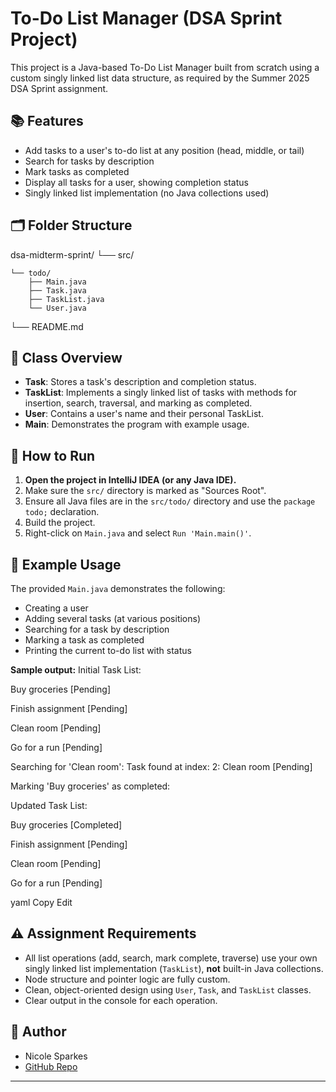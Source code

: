 # To-Do List Manager (DSA Sprint Project)

This project is a Java-based To-Do List Manager built from scratch using a custom singly linked list data structure, as required by the Summer 2025 DSA Sprint assignment.

## 📚 Features

- Add tasks to a user's to-do list at any position (head, middle, or tail)
- Search for tasks by description
- Mark tasks as completed
- Display all tasks for a user, showing completion status
- Singly linked list implementation (no Java collections used)

## 🗂️ Folder Structure

dsa-midterm-sprint/
└── src/

    └── todo/
        ├── Main.java
        ├── Task.java
        ├── TaskList.java
        └── User.java
└── README.md

## 🔗 Class Overview

- **Task**: Stores a task's description and completion status.
- **TaskList**: Implements a singly linked list of tasks with methods for insertion, search, traversal, and marking as completed.
- **User**: Contains a user's name and their personal TaskList.
- **Main**: Demonstrates the program with example usage.

## 🚀 How to Run

1. **Open the project in IntelliJ IDEA (or any Java IDE).**
2. Make sure the `src/` directory is marked as "Sources Root".
3. Ensure all Java files are in the `src/todo/` directory and use the `package todo;` declaration.
4. Build the project.
5. Right-click on `Main.java` and select `Run 'Main.main()'`.

## 📝 Example Usage

The provided `Main.java` demonstrates the following:
- Creating a user
- Adding several tasks (at various positions)
- Searching for a task by description
- Marking a task as completed
- Printing the current to-do list with status

**Sample output:**
Initial Task List:

Buy groceries [Pending]

Finish assignment [Pending]

Clean room [Pending]

Go for a run [Pending]

Searching for 'Clean room':
Task found at index: 2: Clean room [Pending]

Marking 'Buy groceries' as completed:

Updated Task List:

Buy groceries [Completed]

Finish assignment [Pending]

Clean room [Pending]

Go for a run [Pending]

yaml
Copy
Edit

## ⚠️ Assignment Requirements

- All list operations (add, search, mark complete, traverse) use your own singly linked list implementation (`TaskList`), **not** built-in Java collections.
- Node structure and pointer logic are fully custom.
- Clean, object-oriented design using `User`, `Task`, and `TaskList` classes.
- Clear output in the console for each operation.

## 🙌 Author

- Nicole Sparkes
- [GitHub Repo](https://github.com/NSparkes95/dsa-midterm-sprint)

---
